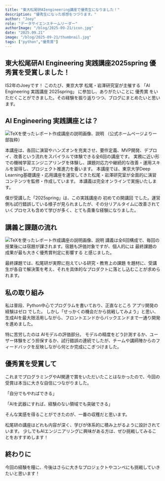 ```yaml
---
title: "東大松尾研AIengineering講座で優秀生になりました！"
description: "優秀生になった感想をつづります。"
author: "Joey"
role: "データサイエンスチームリーダー"
authorImage: "/blog/2025-09-21/icon.jpg"
date: "2025.09.21"
image: "/blog/2025-09-21/thumbnail.jpg"
tags: ["python","優秀賞"]
---
```



## 東大松尾研AI Engineering 実践講座2025spring 優秀賞を受賞しました！

IS2年のJoeyです！
このたび、東京大学 松尾・岩澤研究室が主催する 「AI Engineering 実践講座 2025spring」 に参加し、ありがたいことに 優秀賞 をいただくことができました。その経験を振り返りつつ、ブログにまとめたいと思います。

## AI Engineering 実践講座とは？
![TeXを使ったレポート作成講座の説明画像、説明](/blog/2025-09-21/page1.png)
（公式ホームページより一部抜粋）

本講座は、各回に演習やハンズオンを充実させ、要件定義、MVP開発、デプロイ、改善という流れをスパイラルで体験できる全6回の講座です。
実務に近い形での機械学習エンジニアリングを体験し、課題対応力や継続的な改善・運用スキルを習得し、プロジェクト推進力を養います。
本講座では、東京大学Deep Learning基礎講座・応用講座を運営してきた松尾・岩澤研究室が全面的に演習コンテンツを監修・作成しています。
本講義は完全オンラインで実施いたします。

僕が受講した「2025spring」は、この実践講座の 初めての開講回 でした。運営側も試行錯誤している様子が見られましたが、その分リアルタイムに改善されていくプロセスも含めて学びが多く、とても貴重な経験になりました。



## 講義と課題の流れ
![TeXを使ったレポート作成講座の説明画像、説明](/blog/2025-09-21/resson.png)
講義は全6回構成で、毎回の授業後には宿題が課されます。宿題も評価対象ですが、個人的には 最終課題の成果が最も大きく優秀賞判定に影響する と感じました。

最終課題では、松尾研が実際に抱えている研究・教育上の課題 を題材に、受講生が各自で解決策を考え、それを具体的なプロダクトに落とし込むことが求められます。

## 私の取り組み
私は普段、Python中心でプログラムを書いており、正直なところ アプリ開発の経験はゼロ でした。
しかし「せっかくの機会だから挑戦してみよう」と思い、生成AIを最大限活用しながら、フロントエンドからバックエンドまで一通り開発を進めました。

特に苦労したのは AIモデルの評価部分。
モデルの精度をどう計測するか、ユーザー体験をどう担保するか、試行錯誤の連続でしたが、チームや講師陣からのフィードバックを反映しながら何とか完成にこぎつけました。

## 優秀賞を受賞して
これまでプログラミングやAI関連で賞をいただいたことはなかったので、今回の受賞は本当に大きな自信につながりました。

「自分でもやればできる」

「AIを武器にすれば、経験のない領域でも突破できる」

そんな実感を得ることができたのが、一番の収穫だと思います。

松尾研の講座はどれも内容が深く、学びが体系的に積み上がるように設計されています。
少しでもAIエンジニアリングに興味がある方は、ぜひ挑戦してみることをおすすめします！

## 終わりに
今回の経験を糧に、今後はさらに大きなプロジェクトやコンペにも挑戦していきたいと思います！

